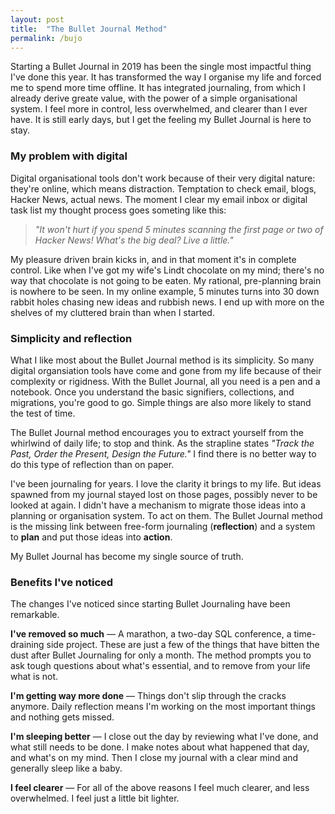 ```yaml
---
layout: post
title:  "The Bullet Journal Method"
permalink: /bujo
---
```


Starting a Bullet Journal in 2019 has been the single most impactful thing I've done this year. It has transformed the way I organise my life and forced me to spend more time offline. It has integrated journaling, from which I already derive greate value, with the power of a simple organisational system. I feel more in control, less overwhelmed, and clearer than I ever have. It is still early days, but I get the feeling my Bullet Journal is here to stay.

### My problem with digital

Digital organisational tools don't work because of their very digital nature: they're online, which means distraction. Temptation to check email, blogs, Hacker News, actual news. The moment I clear my email inbox or digital task list my thought process goes someting like this: 

> _"It won't hurt if you spend 5 minutes scanning the first page or two of Hacker News! What's the big deal? Live a little."_

My pleasure driven brain kicks in, and in that moment it's in complete control. Like when I've got my wife's Lindt chocolate on my mind; there's no way that chocolate is not going to be eaten. My rational, pre-planning brain is nowhere to be seen. In my online example, 5 minutes turns into 30 down rabbit holes chasing new ideas and rubbish news. I end up with more on the shelves of my cluttered brain than when I started.


### Simplicity and reflection 

What I like most about the Bullet Journal method is its simplicity. So many digital organsiation tools have come and gone from my life because of their complexity or rigidness. With the Bullet Journal, all you need is a pen and a notebook. Once you understand the basic signifiers, collections, and migrations, you're good to go. Simple things are also more likely to stand the test of time.

The Bullet Journal method encourages you to extract yourself from the whirlwind of daily life; to stop and think. As the strapline states _"Track the Past, Order the Present, Design the Future."_ I find there is no better way to do this type of reflection than on paper.

I've been journaling for years. I love the clarity it brings to my life. But ideas spawned from my journal stayed lost on those pages, possibly never to be looked at again. I didn't have a mechanism to migrate those ideas into a planning or organisation system. To act on them. The Bullet Journal method is the missing link between free-form journaling (**reflection**) and a system to **plan** and put those ideas into **action**.

My Bullet Journal has become my single source of truth.

### Benefits I've noticed 

The changes I've noticed since starting Bullet Journaling have been remarkable. 

**I've removed so much** — A marathon, a two-day SQL conference, a time-draining side project. These are just a few of the things that have bitten the dust after Bullet Journaling for only a month. The method prompts you to ask tough questions about what's essential, and to remove from your life what is not.

**I'm getting way more done** — Things don't slip through the cracks anymore. Daily reflection means I'm working on the most important things and nothing gets missed.

**I'm sleeping better** — I close out the day by reviewing what I've done, and what still needs to be done. I make notes about what happened that day, and what's on my mind. Then I close my journal with a clear mind and generally sleep like a baby.

**I feel clearer** — For all of the above reasons I feel much clearer, and less overwhelmed. I feel just a little bit lighter. 
